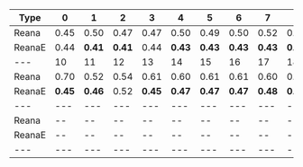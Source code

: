 | Type | 0 | 1 | 2 | 3 | 4 | 5 | 6 | 7 | 8 | 9 |
|---|---|---|---|---|---|---|---|---|---|---|
| Reana | 0.45 | 0.50 | 0.47 | 0.47 | 0.50 | 0.49 | 0.50 | 0.52 | 0.53 | 0.53 |
| ReanaE | 0.44 | **0.41** | **0.41** | 0.44 | **0.43** | **0.43** | **0.43** | **0.43** | **0.44** | **0.44** |
| --- | 10 | 11 | 12 | 13 | 14 | 15 | 16 | 17 | 18 | 19 |
| Reana | 0.70 | 0.52 | 0.54 | 0.61 | 0.60 | 0.61 | 0.61 | 0.60 | 0.63 | 0.64 |
| ReanaE | **0.45** | **0.46** | 0.52 | **0.45** | **0.47** | **0.47** | **0.47** | **0.48** | **0.49** | **0.49** |
| --- | --- | --- | --- | --- | --- | --- | --- | --- | --- | --- |
| Reana | -- | -- | -- | -- | -- | -- | -- | -- | -- | -- |
| ReanaE | -- | -- | -- | -- | -- | -- | -- | -- | -- | -- |
|---|---|---|---|---|---|---|---|---|---|---|

